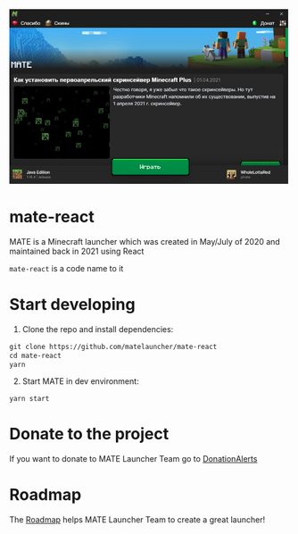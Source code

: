 <img src="./.github/img/screenshot-0.1.0.png" width="500px"/>

# mate-react

MATE is a Minecraft launcher which was created in May/July of 2020 and maintained back in 2021 using React

`mate-react` is a code name to it

# Start developing

1. Clone the repo and install dependencies:

```console
git clone https://github.com/matelauncher/mate-react
cd mate-react
yarn
```

2. Start MATE in dev environment:

```console
yarn start
```

# Donate to the project

If you want to donate to MATE Launcher Team go to [DonationAlerts](https://donationalerts.com/r/matelauncher)

# Roadmap

The [Roadmap](https://github.com/orgs/matelauncher/projects/1) helps MATE Launcher Team to create a great launcher!